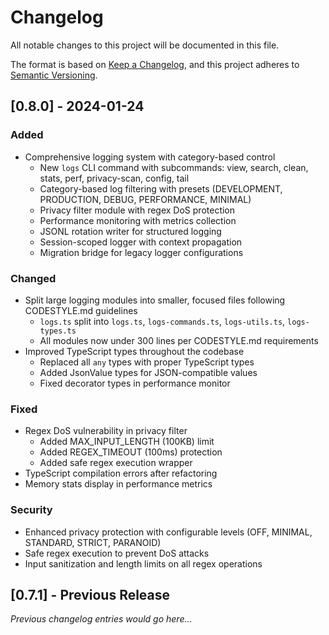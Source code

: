 # Changelog

All notable changes to this project will be documented in this file.

The format is based on [Keep a Changelog](https://keepachangelog.com/en/1.0.0/),
and this project adheres to [Semantic Versioning](https://semver.org/spec/v2.0.0.html).

## [0.8.0] - 2024-01-24

### Added
- Comprehensive logging system with category-based control
  - New `logs` CLI command with subcommands: view, search, clean, stats, perf, privacy-scan, config, tail
  - Category-based log filtering with presets (DEVELOPMENT, PRODUCTION, DEBUG, PERFORMANCE, MINIMAL)
  - Privacy filter module with regex DoS protection
  - Performance monitoring with metrics collection
  - JSONL rotation writer for structured logging
  - Session-scoped logger with context propagation
  - Migration bridge for legacy logger configurations

### Changed
- Split large logging modules into smaller, focused files following CODESTYLE.md guidelines
  - `logs.ts` split into `logs.ts`, `logs-commands.ts`, `logs-utils.ts`, `logs-types.ts`
  - All modules now under 300 lines per CODESTYLE.md requirements
- Improved TypeScript types throughout the codebase
  - Replaced all `any` types with proper TypeScript types
  - Added JsonValue types for JSON-compatible values
  - Fixed decorator types in performance monitor

### Fixed
- Regex DoS vulnerability in privacy filter
  - Added MAX_INPUT_LENGTH (100KB) limit
  - Added REGEX_TIMEOUT (100ms) protection
  - Added safe regex execution wrapper
- TypeScript compilation errors after refactoring
- Memory stats display in performance metrics

### Security
- Enhanced privacy protection with configurable levels (OFF, MINIMAL, STANDARD, STRICT, PARANOID)
- Safe regex execution to prevent DoS attacks
- Input sanitization and length limits on all regex operations

## [0.7.1] - Previous Release

_Previous changelog entries would go here..._